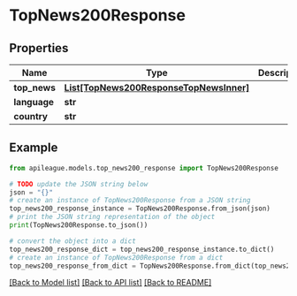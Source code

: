 # TopNews200Response


## Properties

Name | Type | Description | Notes
------------ | ------------- | ------------- | -------------
**top_news** | [**List[TopNews200ResponseTopNewsInner]**](TopNews200ResponseTopNewsInner.md) |  | [optional] 
**language** | **str** |  | [optional] 
**country** | **str** |  | [optional] 

## Example

```python
from apileague.models.top_news200_response import TopNews200Response

# TODO update the JSON string below
json = "{}"
# create an instance of TopNews200Response from a JSON string
top_news200_response_instance = TopNews200Response.from_json(json)
# print the JSON string representation of the object
print(TopNews200Response.to_json())

# convert the object into a dict
top_news200_response_dict = top_news200_response_instance.to_dict()
# create an instance of TopNews200Response from a dict
top_news200_response_from_dict = TopNews200Response.from_dict(top_news200_response_dict)
```
[[Back to Model list]](../README.md#documentation-for-models) [[Back to API list]](../README.md#documentation-for-api-endpoints) [[Back to README]](../README.md)


